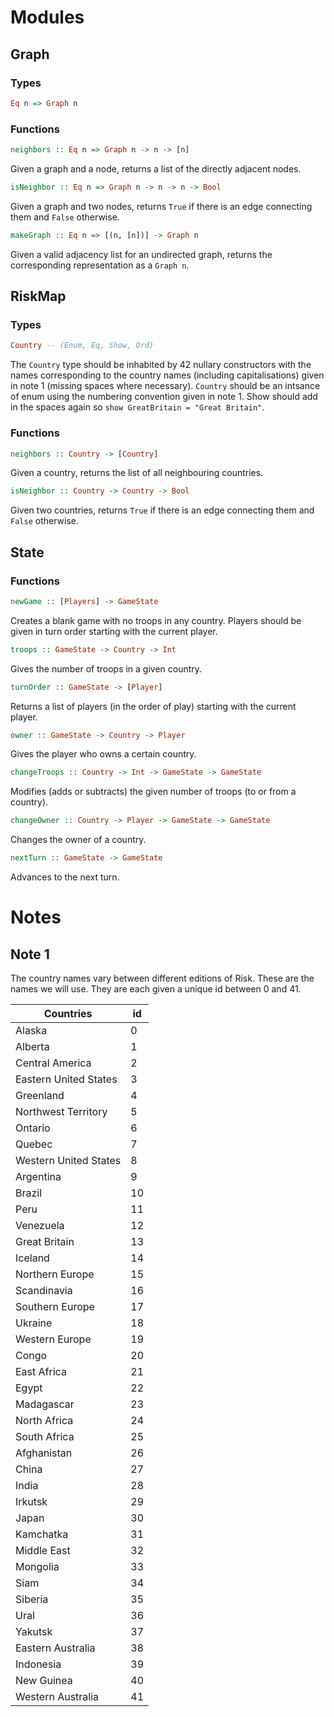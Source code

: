 
# Modules
## Graph
### Types
```hs
Eq n => Graph n
```

### Functions
```hs
neighbors :: Eq n => Graph n -> n -> [n]
```  
Given a graph and a node, returns a list of the directly adjacent nodes.
```hs
isNeighbor :: Eq n => Graph n -> n -> n -> Bool
```  
Given a graph and two nodes, returns `True` if there is an edge connecting them and `False` otherwise.
```hs
makeGraph :: Eq n => [(n, [n])] -> Graph n
```
Given a valid adjacency list for an undirected graph, returns the corresponding representation as a `Graph n`.

## RiskMap

### Types
```hs
Country -- (Enum, Eq, Show, Ord)
```
The `Country` type should be inhabited by 42 nullary constructors with the names corresponding to the country names (including capitalisations) given in note 1 (missing spaces where necessary). `Country` should be an intsance of enum using the numbering convention given in note 1. Show should add in the spaces again so `show GreatBritain = "Great Britain"`.

### Functions
```hs
neighbors :: Country -> [Country]
``` 
Given a country, returns the list of all neighbouring countries.
```hs
isNeighbor :: Country -> Country -> Bool
```
Given two countries, returns `True` if there is an edge connecting them and `False` otherwise.

## State 
### Functions
```hs
newGame :: [Players] -> GameState
```
Creates a blank game with no troops in any country. Players should be given in turn order starting with the current player.

```hs
troops :: GameState -> Country -> Int
```
Gives the number of troops in a given country.

```hs
turnOrder :: GameState -> [Player]
```
Returns a list of players (in the order of play) starting with the current player.

```hs
owner :: GameState -> Country -> Player
```
Gives the player who owns a certain country.

```hs
changeTroops :: Country -> Int -> GameState -> GameState
```
Modifies (adds or subtracts) the given number of troops (to or from a country).

```hs
changeOwner :: Country -> Player -> GameState -> GameState
```
Changes the owner of a country.

```hs
nextTurn :: GameState -> GameState
```
Advances to the next turn.

# Notes 

## Note 1

The country names vary between different editions of Risk. These are the names we will use. They are each given a unique id between 0 and 41.

| Countries                | id |
|--------------------------|----|
| Alaska                   | 0  |
| Alberta                  | 1  |
| Central America          | 2  |
| Eastern United States    | 3  |
| Greenland                | 4  |
| Northwest Territory      | 5  |
| Ontario                  | 6  |
| Quebec                   | 7  |
| Western United States    | 8  |
| Argentina                | 9  |
| Brazil                   | 10 |
| Peru                     | 11 |
| Venezuela                | 12 |
| Great Britain            | 13 |
| Iceland                  | 14 |
| Northern Europe          | 15 |
| Scandinavia              | 16 |
| Southern Europe          | 17 |
| Ukraine                  | 18 |
| Western Europe           | 19 |
| Congo                    | 20 |
| East Africa              | 21 |
| Egypt                    | 22 |
| Madagascar               | 23 |
| North Africa             | 24 |
| South Africa             | 25 | 
| Afghanistan              | 26 |
| China                    | 27 |
| India                    | 28 |
| Irkutsk                  | 29 |
| Japan                    | 30 |
| Kamchatka                | 31 |
| Middle East              | 32 |
| Mongolia                 | 33 |
| Siam                     | 34 |
| Siberia                  | 35 |
| Ural                     | 36 |
| Yakutsk                  | 37 |
| Eastern Australia        | 38 |
| Indonesia                | 39 |
| New Guinea               | 40 |
| Western Australia        | 41 |

